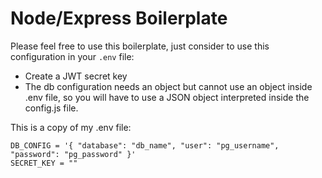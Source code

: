 # Node/Express Boilerplate

Please feel free to use this boilerplate, just consider to use this configuration in your `.env` file:

- Create a JWT secret key
- The db configuration needs an object but cannot use an object inside .env file, so you will have to use a JSON object interpreted inside the config.js file.

This is a copy of my .env file:

````
DB_CONFIG = '{ "database": "db_name", "user": "pg_username", "password": "pg_password" }'
SECRET_KEY = ""
````